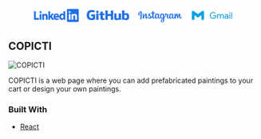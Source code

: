 <p align="center">
  <a href="https://www.linkedin.com/in/giulianoconti/"><img width="100" src="https://raw.githubusercontent.com/giulianoconti/api/main/svgs/linkedin.svg" alt="LinkedIn"></a>
  <a href="https://github.com/giulianoconti"><img width="100" src="https://raw.githubusercontent.com/giulianoconti/api/main/svgs/github.svg" alt="GitHub"></a>
  <a href="https://www.instagram.com/giulianocontii/"><img width="100" src="https://raw.githubusercontent.com/giulianoconti/api/main/svgs/instagram.svg" alt="Instagram"></a>
  <a href="mailto:giuliconti1@gmail.com"><img width="100" src="https://raw.githubusercontent.com/giulianoconti/api/main/svgs/gmail.png" alt="Mail"></a>
</p>

## COPICTI

![COPICTI](https://raw.githubusercontent.com/giulianoconti/api/main/imagesProjects/images_956x538/copicti.webp?raw=true)

COPICTI is a web page where you can add prefabricated paintings to your cart or design your own paintings.

### Built With

* [React](https://reactjs.org/)
